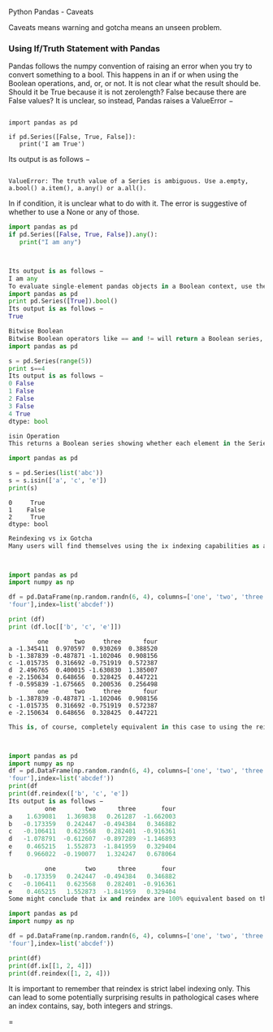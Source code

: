 
Python Pandas - Caveats


Caveats means warning and gotcha means an unseen problem.

### Using If/Truth Statement with Pandas
Pandas follows the numpy convention of raising an error when you try to convert something to a bool. This happens in an if or when using the Boolean operations, and, or, or not. It is not clear what the result should be. Should it be True because it is not zerolength? False because there are False values? It is unclear, so instead, Pandas raises a ValueError −


<pre><code>
import pandas as pd

if pd.Series([False, True, False]):
   print('I am True')
</code></pre>

Its output is as follows −
<pre><code>
ValueError: The truth value of a Series is ambiguous. Use a.empty, a.bool() a.item(), a.any() or a.all().
</code></pre>    
In if condition, it is unclear what to do with it. The error is suggestive of whether to use a None or any of those.


```python
import pandas as pd
if pd.Series([False, True, False]).any():
   print("I am any")
```


```python


Its output is as follows −
I am any
To evaluate single-element pandas objects in a Boolean context, use the method .bool() −
import pandas as pd
print pd.Series([True]).bool()
Its output is as follows −
True
```


```python
Bitwise Boolean
Bitwise Boolean operators like == and != will return a Boolean series, which is almost always what is required anyways.
import pandas as pd

s = pd.Series(range(5))
print s==4
Its output is as follows −
0 False
1 False
2 False
3 False
4 True
dtype: bool
```


```python
isin Operation
This returns a Boolean series showing whether each element in the Series is exactly contained in the passed sequence of values.

```


```python
import pandas as pd

s = pd.Series(list('abc'))
s = s.isin(['a', 'c', 'e'])
print(s)
```

    0     True
    1    False
    2     True
    dtype: bool



```python
Reindexing vs ix Gotcha
Many users will find themselves using the ix indexing capabilities as a concise means of selecting data from a Pandas object −

```


```python


import pandas as pd
import numpy as np

df = pd.DataFrame(np.random.randn(6, 4), columns=['one', 'two', 'three',
'four'],index=list('abcdef'))

print (df)
print (df.loc[['b', 'c', 'e']])

```

            one       two     three      four
    a -1.345411  0.970597  0.930269  0.388520
    b -1.387839 -0.487871 -1.102046  0.908156
    c -1.015735  0.316692 -0.751919  0.572387
    d  2.496765  0.400015 -1.630830  1.385007
    e -2.150634  0.648656  0.328425  0.447221
    f -0.595839 -1.675665  0.200536  0.256498
            one       two     three      four
    b -1.387839 -0.487871 -1.102046  0.908156
    c -1.015735  0.316692 -0.751919  0.572387
    e -2.150634  0.648656  0.328425  0.447221



```python
This is, of course, completely equivalent in this case to using the reindex method −
```


```python


import pandas as pd
import numpy as np
df = pd.DataFrame(np.random.randn(6, 4), columns=['one', 'two', 'three',
'four'],index=list('abcdef'))
print(df
print(df.reindex(['b', 'c', 'e'])
Its output is as follows −
          one        two      three       four
a    1.639081   1.369838   0.261287  -1.662003
b   -0.173359   0.242447  -0.494384   0.346882
c   -0.106411   0.623568   0.282401  -0.916361
d   -1.078791  -0.612607  -0.897289  -1.146893
e    0.465215   1.552873  -1.841959   0.329404
f    0.966022  -0.190077   1.324247   0.678064

          one        two      three       four
b   -0.173359   0.242447  -0.494384   0.346882
c   -0.106411   0.623568   0.282401  -0.916361
e    0.465215   1.552873  -1.841959   0.329404
Some might conclude that ix and reindex are 100% equivalent based on this. This is true except in the case of integer indexing. For example, the above operation can alternatively be expressed as −

```


```python
import pandas as pd
import numpy as np

df = pd.DataFrame(np.random.randn(6, 4), columns=['one', 'two', 'three',
'four'],index=list('abcdef'))

print(df)
print(df.ix[[1, 2, 4]])
print(df.reindex([1, 2, 4]))
```



It is important to remember that reindex is strict label indexing only. This can lead to some potentially surprising results in pathological cases where an index contains, say, both integers and strings.

=

